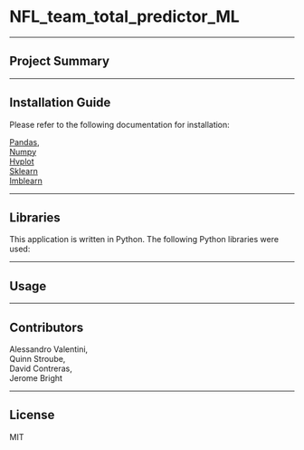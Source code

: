 # NFL_team_total_predictor_ML
---
## Project Summary


---
## Installation Guide
Please refer to the following documentation for installation:

[Pandas](https://pandas.pydata.org/docs/getting_started/index.html),<br/>
[Numpy](https://numpy.org/doc/)<br/>
[Hvplot](https://hvplot.holoviz.org/)<br/>
[Sklearn](https://scikit-learn.org/stable/install.html)<br/>
[Imblearn](https://imbalanced-learn.org/stable/install.html#getting-started)<br/>

---
## Libraries
This application is written in Python. The following Python libraries were used:



---
## Usage


---
## Contributors
Alessandro Valentini,<br/>
Quinn Stroube,<br/>
David Contreras,<br/>
Jerome Bright

---
## License
MIT
